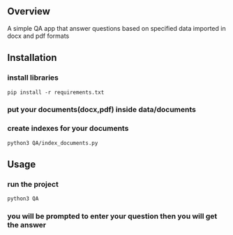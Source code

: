## Overview
A simple QA app that answer questions based on specified data imported in docx and pdf formats

## Installation
### install libraries
```
pip install -r requirements.txt
```

### put your documents(docx,pdf) inside data/documents

### create indexes for your documents
```
python3 QA/index_documents.py
```

## Usage

### run the project

```
python3 QA
```

### you will be prompted to enter your question then you will get the answer

